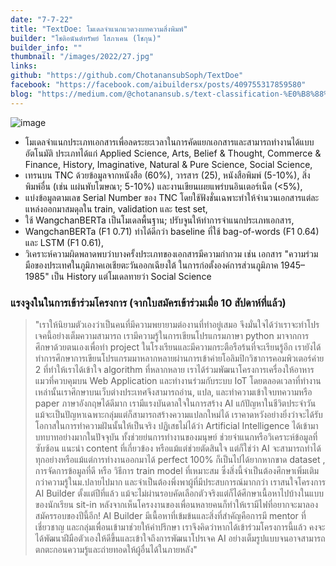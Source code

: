 ```yaml
---
date: "7-7-22"
title: "TextDoe: โมเดลจำแนกแวดวงบทความสิ่งพิมพ์"
builder: "โชติอนันต์ทรัพย์ โสภาเคน (โชกุน)"
builder_info: ""
thumbnail: "/images/2022/27.jpg"
links:
github: "https://github.com/ChotanansubSoph/TextDoe"
facebook: "https://facebook.com/aibuildersx/posts/409755317859580"
blog: "https://medium.com/@chotanansub.s/text-classification-%E0%B8%88%E0%B8%B3%E0%B9%81%E0%B8%99%E0%B8%81%E0%B9%81%E0%B8%A7%E0%B8%94%E0%B8%A7%E0%B8%87%E0%B8%9A%E0%B8%97%E0%B8%84%E0%B8%A7%E0%B8%B2%E0%B8%A1%E0%B8%AA%E0%B8%B4%E0%B9%88%E0%B8%87%E0%B8%9E%E0%B8%B4%E0%B8%A1%E0%B8%9E%E0%B9%8C-db0ef5abc676"
---
```


![image](/images/2022/27.jpg)

- โมเดลจำแนกประเภทเอกสารเพื่อลดระยะเวลาในการคัดแยกเอกสารและสามารถทำงานได้แบบอัตโนมัติ ประเภทได้แก่ Applied Science, Arts, Belief & Thought, Commerce & Finance, History, Imaginative, Natural & Pure Science, Social Science,
- เทรนบน TNC ด้วยข้อมูลจากหนังสือ (60%), วารสาร (25), หนังสือพิมพ์ (5-10%), สิ่งพิมพ์อื่น (เช่น แผ่นพับโฆษณา; 5-10%) และงานเขียนเผยแพร่บนอินเตอร์เน็ต (<5%),
- แบ่งข้อมูลตามเลข Serial Number ของ TNC โดยใช้ฟังชั่นเฉพาะทำให้จำนวนเอกสารแต่ละแหล่งออกมาสมดุลใน train, validation และ test set,
- ใช้ WangchanBERTa เป็นโมเดลพื้นฐาน; ปรับจูนให้ทำการจำแนกประเภทเอกสาร,
- WangchanBERTa (F1 0.71) ทำได้ดีกว่า baseline ที่ใช้ bag-of-words (F1 0.64) และ LSTM (F1 0.61),
- วิเคราะห์ความผิดพลาดพบว่าบางครั้งประเภทของเอกสารมีความกำกวม เช่น เอกสาร "ความร่วมมือของประเทศในภูมิภาคเอเชียตะวันออกเฉียงใต้ ในการก่อตั้งองค์การส่วนภูมิภาค 1945–1985" เป็น History แต่โมเดลทายว่า Social Science

### แรงจูงในในการเข้าร่วมโครงการ (จากใบสมัครเข้าร่วมเมื่อ 10 สัปดาห์ที่แล้ว)

> "เราให้นิยามตัวเองว่าเป็นคนที่มีความพยายามต่องานที่ทำอยู่เสมอ จึงมั่นใจได้ว่าเราจะทำโปรเจคนี้อย่างเต็มความสามารถ เรามีความรู้ในการเขียนโปรแกรมภาษา python มาจากการศึกษาด้วยตนเองเพื่อทำ project ในโรงเรียนและมีความกระตือรือร้นที่จะเรียนรู้อีก เรายังได้ทำการศึกษาการเขียนโปรแกรมมาหลากหลายผ่านการเข้าค่ายโอลิมปิกวิชาการคอมพิวเตอร์ค่าย 2 ที่ทำให้เราได้เข้าใจ algorithm ที่หลากหลาย เราได้ร่วมพัฒนาโครงการเครื่องให้อาหารแมวที่ควบคุมบน Web Application และทำงานร่วมกับระบบ IoT โดยตลอดเวลาที่ทำงานเหล่านั้นเราศึกษาบนเว็บต่างประเทศจึงสามารถอ่าน, แปล, และทำความเข้าใจบทความหรือ paper ภาษาอังกฤษได้ดีมาก เรามีแรงบันดาลใจในการสร้าง AI แก้ปัญหาในชีวิตประจำวัน แม้จะเป็นปัญหาเฉพาะกลุ่มแต่ก็สามารถสร้างความแปลกใหม่ได้ เราคาดหวังอย่างยิ่งว่าจะได้รับโอกาสในการทำความฝันนั้นให้เป็นจริง  ปฏิเสธไม่ได้ว่า Artificial Intelligence ได้เข้ามาบทบาทอย่างมากในปัจจุบัน ทั้งช่วยย่นการทำงานของมนุษย์ ช่วยจำแนกหรือวิเคราะห์ข้อมูลที่ซับซ้อน แนะนำ content ที่เกี่ยวข้อง หรือแม้แต่ช่วยตัดสินใจ แต่ก็ใช่ว่า AI จะสามารถทำได้ทุกอย่างหรือแม้แต่การทำงานออกมาได้ perfect 100% ก็เป็นไปได้ยากหากขาด dataset , การจัดการข้อมูลที่ดี หรือ วิธีการ train model ที่เหมาะสม ซึ่งสิ่งนี้จำเป็นต้องศึกษาเพิ่มเติมกว่าความรู้ในม.ปลายไปมาก และจำเป็นต้องพึ่งพาผู้ที่มีประสบการณ์มากกว่า  เราสนใจโครงการ AI Builder ตั้งแต่ปีที่แล้ว แม้จะไม่ผ่านรอบคัดเลือกตัวจริงแต่ก็ได้ศึกษาเนื้อหาไปบ้างในแบบของนักเรียน sit-in หลังจากเห็นโครงงานของเพื่อนหลายคนก็ทำให้เรามีไฟที่อยากจะมาลองสมัครรอบของปีนี้อีก! AI Builder มีเนื้อหาที่เข้มข้นและสิ่งที่สำคัญคือการมี mentor ที่เชี่ยวชาญ และกลุ่มเพื่อนเข้ามาช่วยให้คำปรึกษา เราจึงคิดว่าหากได้เข้าร่วมโครงการนี้แล้ว คงจะได้พัฒนาฝีมือตัวเองให้ดีขึ้นและเข้าใจถึงการพัฒนาโปรเจค AI อย่างเต็มรูปแบบจนอาจสามารถตกตะกอนความรู้และถ่ายทอดให้ผู้อื่นได้ในภายหลัง"